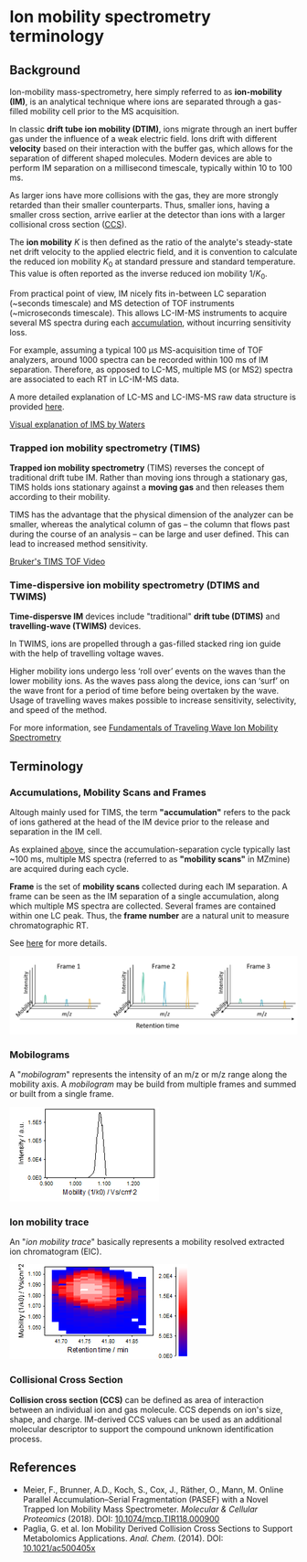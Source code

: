 # **Ion mobility spectrometry terminology**

## **Background**
Ion-mobility mass-spectrometry, here simply referred to as **ion-mobility (IM)**, is an analytical technique where ions are separated through a gas-filled mobility cell prior to the MS acquisition. 

In classic **drift tube ion mobility (DTIM)**, ions migrate through an inert buffer gas under the influence of a weak electric field.  Ions drift with different **velocity** based on their interaction with the buffer gas, which allows for the separation of different shaped molecules. Modern devices are able to perform IM separation on a millisecond timescale, typically within 10 to 100 ms. 

As larger ions have more collisions with the gas, they are more strongly retarded than their smaller counterparts. Thus, smaller ions, having a smaller cross section, arrive earlier at the detector than ions with a larger collisional cross section ([CCS](#collisional-cross-section)). 

The **ion mobility** $K$ is then defined as the ratio of the analyte's steady-state net drift velocity to the applied electric field, and it is convention to calculate the reduced ion mobility $K_0$ at standard pressure and standard temperature. This value is often reported as the inverse reduced ion mobility $1/K_0$.

From practical point of view, IM nicely fits in-between LC separation (~seconds timescale) and MS detection of TOF instruments (~microseconds timescale). This allows LC-IM-MS instruments to acquire several MS spectra during each [accumulation](#accumulations-mobility-scans-and-frames), without incurring sensitivity loss. 

For example, assuming a typical 100 µs MS-acquisition time of TOF analyzers, around 1000 spectra can be recorded within 100 ms of IM separation. Therefore, as opposed to LC-MS, multiple MS (or MS2) spectra are associated to each RT in LC-IM-MS data. 

A more detailed explanation of LC-MS and LC-IMS-MS raw data structure is provided [here](../workflows/imsworkflow/lc-ms-and-lc-ims-ms-data-comparison.md).

[Visual explanation of IMS by Waters](https://www.youtube.com/watch?v=RRxW18bFbHo)

### **Trapped ion mobility spectrometry (TIMS)**

**Trapped ion mobility spectrometry** (TIMS) reverses the concept of traditional drift tube IM. Rather than moving ions through a stationary gas, TIMS holds ions stationary against a **moving gas** and then releases them according to their mobility. 

TIMS has the advantage that the physical dimension of the analyzer can be smaller, whereas the analytical column of gas – the column that flows past during the course of an analysis – can be large and user defined. This can lead to increased method sensitivity.

[Bruker's TIMS TOF Video](https://www.youtube.com/watch?v=cWjz32wky2A)

### Time-dispersive ion mobility spectrometry (DTIMS and TWIMS)

**Time-dispersve IM** devices include "traditional" **drift tube (DTIMS)** and **travelling-wave (TWIMS)** devices. 

In TWIMS, ions are propelled through a gas-filled stacked ring ion guide with the help of travelling voltage waves. 

Higher mobility ions undergo less ‘roll over’ events on the waves than the lower mobility ions. As the waves pass along the device, ions can ‘surf’ on the wave front for a period of time before being overtaken by the wave. Usage of travelling waves makes possible to increase sensitivity, selectivity, and speed of the method.

For more information, see [Fundamentals of Traveling Wave Ion Mobility Spectrometry](https://doi.org/10.1021%2Fac8016295)

## Terminology

### Accumulations, Mobility Scans and Frames

Altough mainly used for TIMS, the term **"accumulation"** refers to the pack of ions gathered at the head of the IM device prior to the release and separation in the IM cell. 

As explained [above](#background), since the accumulation-separation cycle typically last ~100 ms, multiple MS spectra (referred to as **"mobility scans"** in MZmine) are acquired during each cycle. 

**Frame** is the set of **mobility scans** collected during each IM separation. A frame can be seen as the IM separation of a single accumulation, along which multiple MS spectra are collected. Several frames are contained within one LC peak. Thus, the **frame number** are a natural unit to measure chromatographic RT. 

See [here](../workflows/imsworkflow/lc-ms-and-lc-ims-ms-data-comparison.md) for more details.

![lcimsmsdata](../workflows/imsworkflow/lcimsmsdataformat.png)

### Mobilograms

A "_mobilogram_" represents the intensity of an m/z or m/z range along the mobility axis. A
_mobilogram_ may be build from multiple frames and summed or built from a single frame.

![mobilogram](mobilogram.png)

### Ion mobility trace

An "_ion mobility trace_" basically represents a mobility resolved extracted ion chromatogram (EIC).

![trace](trace.png)

### Collisional Cross Section
**Collision cross section (CCS)** can be defined as area of interaction between an individual ion and gas molecule. CCS depends on ion's size, shape, and charge. IM-derived CCS values can be used as an additional molecular descriptor to support the compound unknown identification process.

## References
- Meier, F., Brunner, A.D., Koch, S., Cox, J., Räther, O., Mann, M. Online Parallel Accumulation–Serial Fragmentation (PASEF) with a Novel Trapped Ion Mobility Mass Spectrometer. _Molecular & Cellular Proteomics_ (2018). DOI: [10.1074/mcp.TIR118.000900](https://doi.org/10.1074%2Fmcp.TIR118.000900)
- Paglia, G. et al. Ion Mobility Derived Collision Cross Sections to Support Metabolomics Applications. _Anal. Chem._ (2014). DOI: [10.1021/ac500405x](https://doi.org/10.1021/ac500405x)


